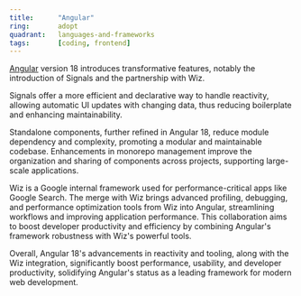 ```yaml
---
title:      "Angular"
ring:       adopt
quadrant:   languages-and-frameworks
tags:       [coding, frontend]
---
```


[Angular](https://angular.io/) version 18 introduces transformative features, notably the introduction of Signals and the partnership with Wiz.

Signals offer a more efficient and declarative way to handle reactivity, allowing automatic UI updates with changing data, thus reducing boilerplate and enhancing maintainability.

Standalone components, further refined in Angular 18, reduce module dependency and complexity, promoting a modular and maintainable codebase. Enhancements in monorepo management improve the organization and sharing of components across projects, supporting large-scale applications.

Wiz is a Google internal framework used for performance-critical apps like Google Search. The merge with Wiz brings advanced profiling, debugging, and performance optimization tools from Wiz into Angular, streamlining workflows and improving application performance. This collaboration aims to boost developer productivity and efficiency by combining Angular's framework robustness with Wiz's powerful tools.

Overall, Angular 18's advancements in reactivity and tooling, along with the Wiz integration, significantly boost performance, usability, and developer productivity, solidifying Angular's status as a leading framework for modern web development.
